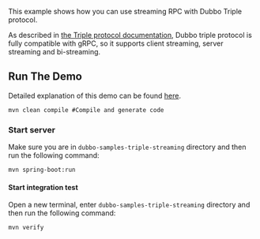 This example shows how you can use streaming RPC with Dubbo Triple protocol.

As described in [the Triple protocol documentation](https://dubbo.apache.org/zh-cn/overview/reference/protocols/triple/), Dubbo triple protocol is fully compatible with gRPC, so it supports client streaming, server streaming and bi-streaming.

## Run The Demo
Detailed explanation of this demo can be found [here](https://dubbo.apache.org/zh-cn/overview/mannual/java-sdk/quick-start).

```shell
mvn clean compile #Compile and generate code
```

### Start server
Make sure you are in `dubbo-samples-triple-streaming` directory and then run the following command:

```shell
mvn spring-boot:run
```

#### Start integration test
Open a new terminal, enter `dubbo-samples-triple-streaming` directory and then run the following command:

```shell
mvn verify
```

